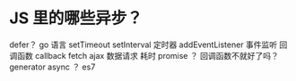# JS 里的哪些异步？

defer？ go 语言
setTimeout setInterval 定时器
addEventListener  事件监听
回调函数  callback
fetch ajax 数据请求  耗时
promise ？ 回调函数不就好了吗？
generator 
async ？ es7 